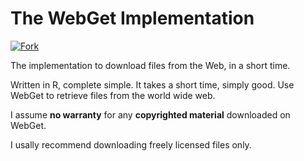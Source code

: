 <!-- # WebGet  [![GitHub forks](https://img.shields.io/github/forks/Tyler887/WebGet?label=Fork&style=social)](https://github.com/Tyler887/WebGet/fork)  The implementation to download files from the Web, in a short time.  Written in R, complete simple. It takes a short time, simply good. Use WebGet to retrieve files from the world wide web.    I assume **no warranty** for any **copyrighted material** downloaded on WebGet. I usally recommend downloading freely licensed files only. <br />https://github.com?Tyler887/WebGet/commit/main/ -->
# The WebGet Implementation

[![Fork](https://img.shields.io/github/forks/Tyler887/WebGet?label=Fork&style=social)](https://github.com/Tyler887/WebGet/fork)

The implementation to download files from the Web, in a short time.

Written in R, complete simple. It takes a short time, simply good. Use WebGet to retrieve files from the world wide web.

I assume **no warranty** for any **copyrighted material** downloaded on WebGet.

I usally recommend downloading freely licensed files only.
